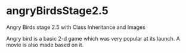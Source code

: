 # angryBirdsStage2.5
Angry Birds stage 2.5 with Class Inheritance and Images

Angry bird is a basic 2-d game which was very popular at its launch.
A movie is also made based on it.
